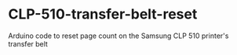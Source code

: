 # CLP-510-transfer-belt-reset
Arduino code to reset page count on the Samsung CLP 510 printer's transfer belt
